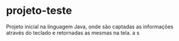 # projeto-teste
Projeto inicial na linguagem Java, onde são captadas as informações através do teclado e retornadas as mesmas na tela. a s 
